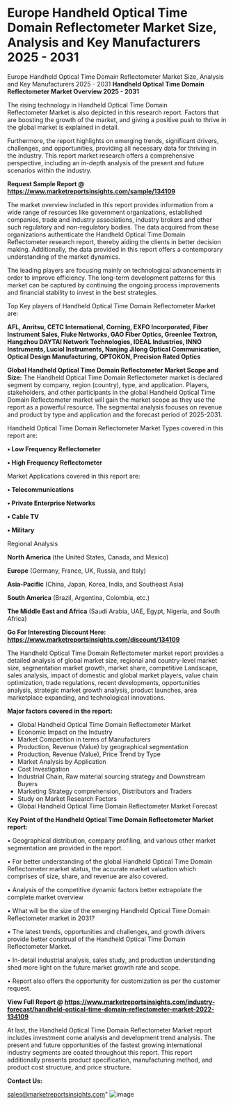 # Europe Handheld Optical Time Domain Reflectometer Market Size, Analysis and Key Manufacturers 2025 - 2031
Europe Handheld Optical Time Domain Reflectometer Market Size, Analysis and Key Manufacturers 2025 - 2031
<Strong> Handheld Optical Time Domain Reflectometer Market Overview 2025 - 2031</strong>

The rising technology in Handheld Optical Time Domain Reflectometer Market is also depicted in this research report. Factors that are boosting the growth of the market, and giving a positive push to thrive in the global market is explained in detail.

Furthermore, the report highlights on emerging trends, significant drivers, challenges, and opportunities, providing all necessary data for thriving in the industry. This report market research offers a comprehensive perspective, including an in-depth analysis of the present and future scenarios within the industry.

<strong>Request Sample Report @ <a href=https://www.marketreportsinsights.com/sample/134109>https://www.marketreportsinsights.com/sample/134109</a></strong>

The market overview included in this report provides information from a wide range of resources like government organizations, established companies, trade and industry associations, industry brokers and other such regulatory and non-regulatory bodies. The data acquired from these organizations authenticate the Handheld Optical Time Domain Reflectometer research report, thereby aiding the clients in better decision making. Additionally, the data provided in this report offers a contemporary understanding of the market dynamics.

The leading players are focusing mainly on technological advancements in order to improve efficiency. The long-term development patterns for this market can be captured by continuing the ongoing process improvements and financial stability to invest in the best strategies.

Top Key players of Handheld Optical Time Domain Reflectometer Market are:

<strong>AFL, Anritsu, CETC International, Corning, EXFO Incorporated, Fiber Instrument Sales, Fluke Networks, GAO Fiber Optics, Greenlee Textron, Hangzhou DAYTAI Network Technologies, IDEAL Industries, INNO Instruments, Luciol Instruments, Nanjing Jilong Optical Communication, Optical Design Manufacturing, OPTOKON, Precision Rated Optics</strong>

<strong><b>Global Handheld Optical Time Domain Reflectometer Market Scope and Size:</b></strong>
The Handheld Optical Time Domain Reflectometer market is declared segment by company, region (country), type, and application. Players, stakeholders, and other participants in the global Handheld Optical Time Domain Reflectometer market will gain the market scope as they use the report as a powerful resource. The segmental analysis focuses on revenue and product by type and application and the forecast period of 2025-2031.

Handheld Optical Time Domain Reflectometer Market Types covered in this report are:

<strong>• Low Frequency Reflectometer

• High Frequency Reflectometer</strong>

Market Applications covered in this report are:

<strong>• Telecommunications

• Private Enterprise Networks

• Cable TV

• Military</strong> 

Regional Analysis

<strong>North America</strong> (the United States, Canada, and Mexico)

<strong>Europe</strong> (Germany, France, UK, Russia, and Italy)

<strong>Asia-Pacific</strong> (China, Japan, Korea, India, and Southeast Asia)

<strong>South America</strong> (Brazil, Argentina, Colombia, etc.)

<strong>The Middle East and Africa</strong> (Saudi Arabia, UAE, Egypt, Nigeria, and South Africa)

<strong>Go For Interesting Discount Here: <a href=https://www.marketreportsinsights.com/discount/134109>https://www.marketreportsinsights.com/discount/134109</a></strong>

The Handheld Optical Time Domain Reflectometer market report provides a detailed analysis of global market size, regional and country-level market size, segmentation market growth, market share, competitive Landscape, sales analysis, impact of domestic and global market players, value chain optimization, trade regulations, recent developments, opportunities analysis, strategic market growth analysis, product launches, area marketplace expanding, and technological innovations.

<strong><b>Major factors covered in the report:</b></strong>
<ul>
  <li>Global Handheld Optical Time Domain Reflectometer Market </li>
  <li>Economic Impact on the Industry</li>
  <li>Market Competition in terms of Manufacturers</li>
  <li>Production, Revenue (Value) by geographical segmentation</li>
  <li>Production, Revenue (Value), Price Trend by Type</li>
  <li>Market Analysis by Application</li>
  <li>Cost Investigation</li>
  <li>Industrial Chain, Raw material sourcing strategy and Downstream Buyers</li>
  <li>Marketing Strategy comprehension, Distributors and Traders</li>
  <li>Study on Market Research Factors</li>
  <li>Global Handheld Optical Time Domain Reflectometer Market Forecast</li>
</ul>

<strong><b>Key Point of the Handheld Optical Time Domain Reflectometer Market report:</b></strong>

• Geographical distribution, company profiling, and various other market segmentation are provided in the report.

• For better understanding of the global Handheld Optical Time Domain Reflectometer market status, the accurate market valuation which comprises of size, share, and revenue are also covered.

• Analysis of the competitive dynamic factors better extrapolate the complete market overview

• What will be the size of the emerging Handheld Optical Time Domain Reflectometer market in 2031?

• The latest trends, opportunities and challenges, and growth drivers provide better construal of the Handheld Optical Time Domain Reflectometer Market.

• In-detail industrial analysis, sales study, and production understanding shed more light on the future market growth rate and scope.

• Report also offers the opportunity for customization as per the customer request.

<strong><b>View Full Report @ <a href=https://www.marketreportsinsights.com/industry-forecast/handheld-optical-time-domain-reflectometer-market-2022-134109>https://www.marketreportsinsights.com/industry-forecast/handheld-optical-time-domain-reflectometer-market-2022-134109</a></b></strong>


At last, the Handheld Optical Time Domain Reflectometer Market report includes investment come analysis and development trend analysis. The present and future opportunities of the fastest growing international industry segments are coated throughout this report. This report additionally presents product specification, manufacturing method, and product cost structure, and price structure.

<strong>Contact Us:</strong>

sales@marketreportsinsights.com"
![image](https://github.com/user-attachments/assets/d9dc7d9f-a930-408f-a43c-573401cd423b)
